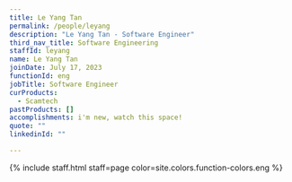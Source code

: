 ```yaml
---
title: Le Yang Tan
permalink: /people/leyang
description: "Le Yang Tan - Software Engineer"
third_nav_title: Software Engineering
staffId: leyang
name: Le Yang Tan
joinDate: July 17, 2023
functionId: eng
jobTitle: Software Engineer
curProducts:
  - Scamtech
pastProducts: []
accomplishments: i'm new, watch this space!
quote: ""
linkedinId: ""

---
```


{% include staff.html staff=page color=site.colors.function-colors.eng %}
